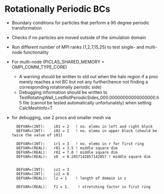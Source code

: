# Rotationally Periodic BCs
- Boundary conditions for particles that perform a 90 degree periodic transformation
- Checks if no particles are moved outside of the simulation domain
- Run different number of MPI ranks (1,2,7,15,25) to test single- and multi-node functionality
- For multi-node (PICLAS_SHARED_MEMORY = OMPI_COMM_TYPE_CORE)
  - A warning should be written to std out when the halo region if a proc merely reaches a rot BC but not any further(hence not
  finding a corresponding rotationally periodic side)
  - Debugging information should be written to TestRotatingWall_LostRotPeriodicSides_000.00000000000000000.h5 file
    (cannot be tested automatically unfortunately) when setting CalcMeshInfo=T
- for debugging, use 2 procs and smaller mesh via

        DEFVAR=(INT):    i01 = 2   ! no. elems in left and right block
        DEFVAR=(INT):    i02 = 2   ! no. elems in upper block (should be twice the value of i01)

        DEFVAR=(INT):    ir1 = 3   ! no. elems in r for first ring
        DEFVAR=(REAL):   r01 = 3.5 ! middle square dim
        DEFVAR=(REAL):   r02 = 7.0 ! middle square dim
        DEFVAR=(REAL):   s0  = 0.2857142857142857 ! middle square dim


        DEFVAR=(INT):    iz1 = 3
        DEFVAR=(INT):    iz2 = 6
        DEFVAR=(REAL):   lz = 1    ! length of domain in z

        DEFVAR=(REAL):   f1 = 1.    ! stretching factor in first ring

